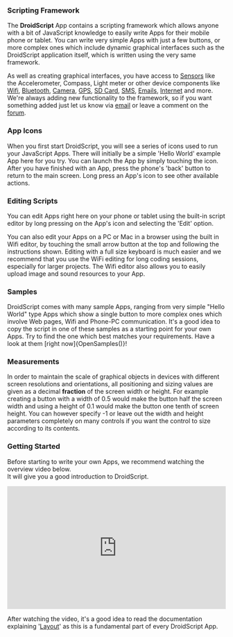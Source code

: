 ### Scripting Framework
The **DroidScript** App contains a scripting framework which allows anyone with a bit of JavaScript knowledge to easily write Apps for their mobile phone or tablet. You can write very simple Apps with just a few buttons, or more complex ones which include dynamic graphical interfaces such as the DroidScript application itself, which is written using the very same framework.

As well as creating graphical interfaces, you have access to [Sensors](../app/CreateSensor.htm) like the Accelerometer, Compass, Light meter or other device components like [Wifi](../app\_Network.htm), [Bluetooth](../app\_Bluetooth.htm), [Camera](../app/CreateCameraView.htm), [GPS](../app/CreateLocator.htm), [SD Card](../app\_Files.htm), [SMS](../app/CreateSMS.htm), [Emails](../app/CreateEmail.htm), [Internet](../app\_Network.htm) and more. We're always adding new functionality to the framework, so if you want something added just let us know via [email](mailto:support\@droidscript.org) or leave a comment on the [forum](https://groups.google.com/forum/#!forum/androidscript).

### App Icons
When you first start DroidScript, you will see a series of icons used to run your JavaScript Apps. There will initially be a simple 'Hello World' example App here for you try. You can launch the App by simply touching the icon. After you have finished with an App, press the phone's 'back' button to return to the main screen. Long press an App's icon to see other available actions.

### Editing Scripts
You can edit Apps right here on your phone or tablet using the built-in script editor by long pressing on the App's icon and selecting the 'Edit' option.

You can also edit your Apps on a PC or Mac in a browser using the built in Wifi editor, by touching the small arrow button at the top and following the instructions shown. Editing with a full size keyboard is much easier and we recommend that you use the WiFi editing for long coding sessions, especially for larger projects. The Wifi editor also allows you to easily upload image and sound resources to your App.

### Samples
DroidScript comes with many sample Apps, ranging from very simple "Hello World" type Apps which show a single button to more complex ones which involve Web pages, Wifi and Phone-PC communication. It's a good idea to copy the script in one of these samples as a starting point for your own Apps. Try to find the one which best matches your requirements. Have a look at them [right now]{OpenSamples()}!

### Measurements
In order to maintain the scale of graphical objects in devices with different screen resolutions and orientations, all positioning and sizing values are given as a decimal **fraction** of the screen width or height. For example creating a button with a width of 0.5 would make the button half the screen width and using a height of 0.1 would make the button one tenth of screen height. You can however specify -1 or leave out the width and height parameters completely on many controls if you want the control to size according to its contents.

### Getting Started
Before starting to write your own Apps, we recommend watching the overview video below.  
It will give you a good introduction to DroidScript.

<div style="position: relative; padding-bottom: 56.25%; height: 0; overflow: hidden; max-width: 100%;">
  <iframe style="position: absolute; top:0; left:0; width:100%; height:100%;" src="https://www.youtube.com/embed/JANgL1dbCpk?si=CdFG_KwH1Ji0jIEV" title="YouTube video player" frameborder="0" allow="accelerometer; autoplay; clipboard-write; encrypted-media; gyroscope; picture-in-picture; web-share" referrerpolicy="strict-origin-when-cross-origin" allowfullscreen></iframe>
</div>


After watching the video, it's a good idea to read the documentation explaining '[Layout](../app/CreateLayout.htm)' as this is a fundamental part of every DroidScript App.

